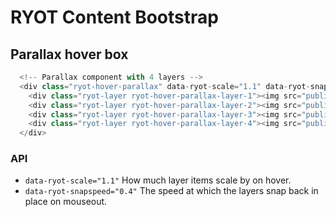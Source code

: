 # RYOT Content Bootstrap

## Parallax hover box 
```javascript
  <!-- Parallax component with 4 layers -->
  <div class="ryot-hover-parallax" data-ryot-scale="1.1" data-ryot-snapspeed="0.4" style="background:#000000;margin-top:20px;">
    <div class="ryot-layer ryot-hover-parallax-layer-1"><img src="public/img/im_ryot_logo_01.png" alt=""></div>
    <div class="ryot-layer ryot-hover-parallax-layer-2"><img src="public/img/im_ryot_logo_02.png" alt=""></div>
    <div class="ryot-layer ryot-hover-parallax-layer-3"><img src="public/img/im_ryot_logo_03.png" alt=""></div>
    <div class="ryot-layer ryot-hover-parallax-layer-4"><img src="public/img/im_ryot_logo_04.png" alt=""></div>
  </div>
```

### API
- `data-ryot-scale="1.1"` How much layer items scale by on hover.
- `data-ryot-snapspeed="0.4"` The speed at which the layers snap back in place on mouseout.